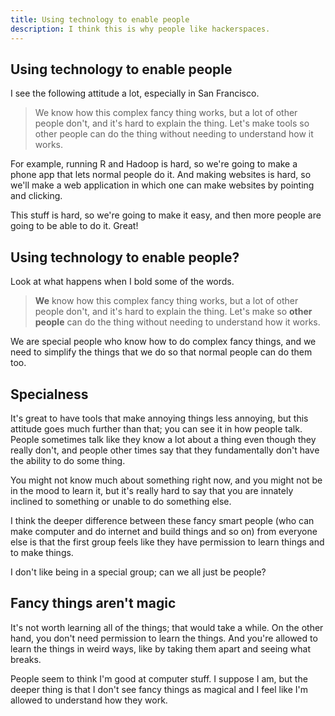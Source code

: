 ```yaml
---
title: Using technology to enable people
description: I think this is why people like hackerspaces.
---
```


## Using technology to enable people
I see the following attitude a lot, especially in San Francisco.

> We know how this complex fancy thing works, but a lot of other people don't, and it's hard to explain the thing.
> Let's make tools so other people can do the thing without needing to understand how it works.

For example, running R and Hadoop is hard, so we're going to make a phone
app that lets normal people do it. And making websites is hard, so we'll
make a web application in which one can make websites by pointing and clicking.

This stuff is hard, so we're going to make it easy, and then more people are going to be able to do it. Great!

## Using technology to enable people?
Look at what happens when I bold some of the words.

> **We** know how this complex fancy thing works, but a lot of other people don't, and it's hard to explain the thing.
> Let's make so **other people** can do the thing without needing to understand how it works.

We are special people who know how to do complex fancy things, and we need to
simplify the things that we do so that normal people can do them too.

## Specialness
It's great to have tools that make annoying things less annoying, but this attitude goes much further than that;
you can see it in how people talk.
People sometimes talk like they know a lot about a thing even though they really don't,
and people other times say that they fundamentally don't have the ability to do some thing.

You might not know much about something right now, and you might not be in the mood to learn it,
but it's really hard to say that you are innately inclined to something or unable to do something else.

I think the deeper difference between these fancy smart people
(who can make computer and do internet and build things and so on)
from everyone else is that the first group feels like they have permission
to learn things and to make things.

I don't like being in a special group; can we all just be people?

## Fancy things aren't magic
It's not worth learning all of the things; that would take a while.
On the other hand, you don't need permission to learn the things.
And you're allowed to learn the things in weird ways, like by taking
them apart and seeing what breaks.

People seem to think I'm good at computer stuff. I suppose I am,
but the deeper thing is that I don't see fancy things as magical and
I feel like I'm allowed to understand how they work.
